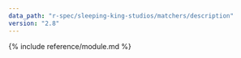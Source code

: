 ```yaml
---
data_path: "r-spec/sleeping-king-studios/matchers/description"
version: "2.8"
---
```


{% include reference/module.md %}
